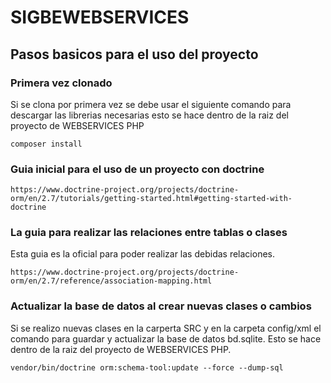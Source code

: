 # SIGBEWEBSERVICES

## Pasos basicos para el uso del proyecto

### Primera vez clonado

Si se clona por primera vez se debe usar el siguiente comando para descargar las librerias necesarias
esto se hace dentro de la raiz del proyecto de WEBSERVICES PHP
```
composer install
```

### Guia inicial para el uso de un proyecto con doctrine
```
https://www.doctrine-project.org/projects/doctrine-orm/en/2.7/tutorials/getting-started.html#getting-started-with-doctrine
```

### La guia para realizar las relaciones entre tablas o clases
Esta guia es la oficial para poder realizar las debidas relaciones.
```
https://www.doctrine-project.org/projects/doctrine-orm/en/2.7/reference/association-mapping.html
```

### Actualizar la base de datos al crear nuevas clases o cambios

Si se realizo nuevas clases en la carperta SRC y en la carpeta config/xml el comando para guardar y actualizar la base de datos bd.sqlite.
Esto se hace dentro de la raiz del proyecto de WEBSERVICES PHP.
```
vendor/bin/doctrine orm:schema-tool:update --force --dump-sql
```

